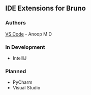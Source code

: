 ## IDE Extensions for Bruno

### Authors
[VS Code](https://marketplace.visualstudio.com/manage/publishers/bruno-api-client/extensions/bruno/hub) - Anoop M D

### In Development
* IntelliJ

### Planned
* PyCharm
* Visual Studio